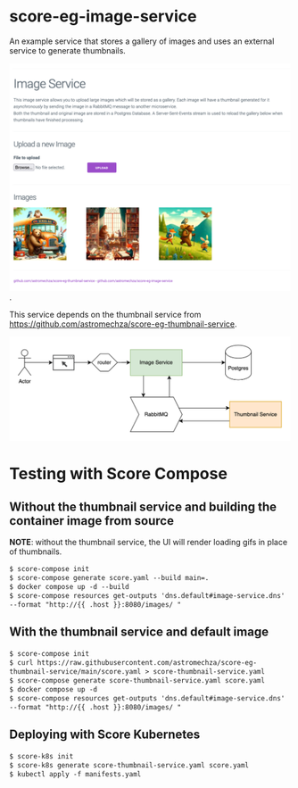 # score-eg-image-service

An example service that stores a gallery of images and uses an external service to generate thumbnails.

![screenshot.png](screenshot.png).

This service depends on the thumbnail service from <https://github.com/astromechza/score-eg-thumbnail-service>.

![architecture](architecture.drawio.png)

# Testing with Score Compose

## Without the thumbnail service and building the container image from source

**NOTE**: without the thumbnail service, the UI will render loading gifs in place of thumbnails.

```
$ score-compose init
$ score-compose generate score.yaml --build main=.
$ docker compose up -d --build
$ score-compose resources get-outputs 'dns.default#image-service.dns' --format "http://{{ .host }}:8080/images/ "
```

## With the thumbnail service and default image

```
$ score-compose init
$ curl https://raw.githubusercontent.com/astromechza/score-eg-thumbnail-service/main/score.yaml > score-thumbnail-service.yaml
$ score-compose generate score-thumbnail-service.yaml score.yaml
$ docker compose up -d
$ score-compose resources get-outputs 'dns.default#image-service.dns' --format "http://{{ .host }}:8080/images/ "
```

## Deploying with Score Kubernetes

```
$ score-k8s init
$ score-k8s generate score-thumbnail-service.yaml score.yaml
$ kubectl apply -f manifests.yaml
```
